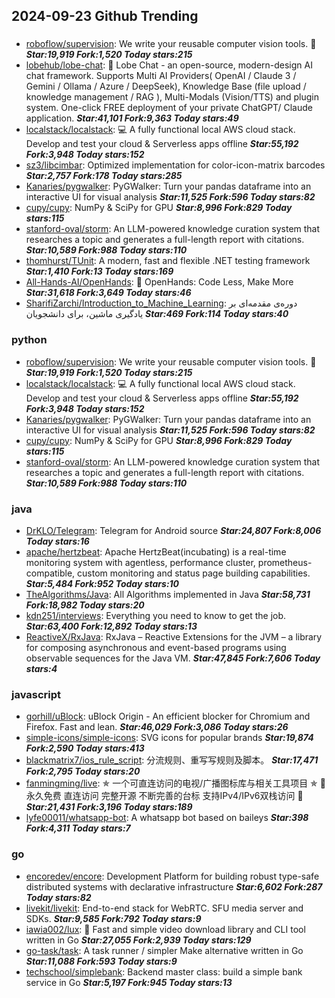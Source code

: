 ## 2024-09-23 Github Trending

### 
* [roboflow/supervision](https://github.com/roboflow/supervision): We write your reusable computer vision tools. 💜 ***Star:19,919 Fork:1,520 Today stars:215***
* [lobehub/lobe-chat](https://github.com/lobehub/lobe-chat): 🤯 Lobe Chat - an open-source, modern-design AI chat framework. Supports Multi AI Providers( OpenAI / Claude 3 / Gemini / Ollama / Azure / DeepSeek), Knowledge Base (file upload / knowledge management / RAG ), Multi-Modals (Vision/TTS) and plugin system. One-click FREE deployment of your private ChatGPT/ Claude application. ***Star:41,101 Fork:9,363 Today stars:49***
* [localstack/localstack](https://github.com/localstack/localstack): 💻 A fully functional local AWS cloud stack. Develop and test your cloud & Serverless apps offline ***Star:55,192 Fork:3,948 Today stars:152***
* [sz3/libcimbar](https://github.com/sz3/libcimbar): Optimized implementation for color-icon-matrix barcodes ***Star:2,757 Fork:178 Today stars:285***
* [Kanaries/pygwalker](https://github.com/Kanaries/pygwalker): PyGWalker: Turn your pandas dataframe into an interactive UI for visual analysis ***Star:11,525 Fork:596 Today stars:82***
* [cupy/cupy](https://github.com/cupy/cupy): NumPy & SciPy for GPU ***Star:8,996 Fork:829 Today stars:115***
* [stanford-oval/storm](https://github.com/stanford-oval/storm): An LLM-powered knowledge curation system that researches a topic and generates a full-length report with citations. ***Star:10,589 Fork:988 Today stars:110***
* [thomhurst/TUnit](https://github.com/thomhurst/TUnit): A modern, fast and flexible .NET testing framework ***Star:1,410 Fork:13 Today stars:169***
* [All-Hands-AI/OpenHands](https://github.com/All-Hands-AI/OpenHands): 🙌 OpenHands: Code Less, Make More ***Star:31,618 Fork:3,649 Today stars:46***
* [SharifiZarchi/Introduction_to_Machine_Learning](https://github.com/SharifiZarchi/Introduction_to_Machine_Learning): دوره‌ی مقدمه‌ای بر یادگیری ماشین، برای دانشجویان ***Star:469 Fork:114 Today stars:40***

### python
* [roboflow/supervision](https://github.com/roboflow/supervision): We write your reusable computer vision tools. 💜 ***Star:19,919 Fork:1,520 Today stars:215***
* [localstack/localstack](https://github.com/localstack/localstack): 💻 A fully functional local AWS cloud stack. Develop and test your cloud & Serverless apps offline ***Star:55,192 Fork:3,948 Today stars:152***
* [Kanaries/pygwalker](https://github.com/Kanaries/pygwalker): PyGWalker: Turn your pandas dataframe into an interactive UI for visual analysis ***Star:11,525 Fork:596 Today stars:82***
* [cupy/cupy](https://github.com/cupy/cupy): NumPy & SciPy for GPU ***Star:8,996 Fork:829 Today stars:115***
* [stanford-oval/storm](https://github.com/stanford-oval/storm): An LLM-powered knowledge curation system that researches a topic and generates a full-length report with citations. ***Star:10,589 Fork:988 Today stars:110***

### java
* [DrKLO/Telegram](https://github.com/DrKLO/Telegram): Telegram for Android source ***Star:24,807 Fork:8,006 Today stars:16***
* [apache/hertzbeat](https://github.com/apache/hertzbeat): Apache HertzBeat(incubating) is a real-time monitoring system with agentless, performance cluster, prometheus-compatible, custom monitoring and status page building capabilities. ***Star:5,484 Fork:952 Today stars:10***
* [TheAlgorithms/Java](https://github.com/TheAlgorithms/Java): All Algorithms implemented in Java ***Star:58,731 Fork:18,982 Today stars:20***
* [kdn251/interviews](https://github.com/kdn251/interviews): Everything you need to know to get the job. ***Star:63,400 Fork:12,892 Today stars:13***
* [ReactiveX/RxJava](https://github.com/ReactiveX/RxJava): RxJava – Reactive Extensions for the JVM – a library for composing asynchronous and event-based programs using observable sequences for the Java VM. ***Star:47,845 Fork:7,606 Today stars:4***

### javascript
* [gorhill/uBlock](https://github.com/gorhill/uBlock): uBlock Origin - An efficient blocker for Chromium and Firefox. Fast and lean. ***Star:46,029 Fork:3,086 Today stars:26***
* [simple-icons/simple-icons](https://github.com/simple-icons/simple-icons): SVG icons for popular brands ***Star:19,874 Fork:2,590 Today stars:413***
* [blackmatrix7/ios_rule_script](https://github.com/blackmatrix7/ios_rule_script): 分流规则、重写写规则及脚本。 ***Star:17,471 Fork:2,795 Today stars:20***
* [fanmingming/live](https://github.com/fanmingming/live): ✯ 一个可直连访问的电视/广播图标库与相关工具项目 ✯ 🔕 永久免费 直连访问 完整开源 不断完善的台标 支持IPv4/IPv6双栈访问 🔕 ***Star:21,431 Fork:3,196 Today stars:189***
* [lyfe00011/whatsapp-bot](https://github.com/lyfe00011/whatsapp-bot): A whatsapp bot based on baileys ***Star:398 Fork:4,311 Today stars:7***

### go
* [encoredev/encore](https://github.com/encoredev/encore): Development Platform for building robust type-safe distributed systems with declarative infrastructure ***Star:6,602 Fork:287 Today stars:82***
* [livekit/livekit](https://github.com/livekit/livekit): End-to-end stack for WebRTC. SFU media server and SDKs. ***Star:9,585 Fork:792 Today stars:9***
* [iawia002/lux](https://github.com/iawia002/lux): 👾 Fast and simple video download library and CLI tool written in Go ***Star:27,055 Fork:2,939 Today stars:129***
* [go-task/task](https://github.com/go-task/task): A task runner / simpler Make alternative written in Go ***Star:11,088 Fork:593 Today stars:9***
* [techschool/simplebank](https://github.com/techschool/simplebank): Backend master class: build a simple bank service in Go ***Star:5,197 Fork:945 Today stars:13***
